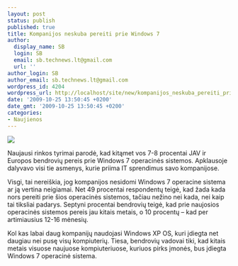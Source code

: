 ```yaml
---
layout: post
status: publish
published: true
title: Kompanijos neskuba pereiti prie Windows 7
author:
  display_name: SB
  login: SB
  email: sb.technews.lt@gmail.com
  url: ''
author_login: SB
author_email: sb.technews.lt@gmail.com
wordpress_id: 4204
wordpress_url: http://localhost/site/new/kompanijos_neskuba_pereiti_prie_windows_7/
date: '2009-10-25 13:50:45 +0200'
date_gmt: '2009-10-25 13:50:45 +0200'
categories:
- Naujienos
---
```

<div class="imgright"><img src="http://t2.gstatic.com/images?q=tbn:eaf-34UezhfNcM:http://t3chh3lp.com/storage/post-images/windows-7-box-art.jpg"  /></div>
<p>Naujausi rinkos tyrimai parodė, kad kitąmet vos 7-8 procentai JAV ir Europos bendrovių pereis prie Windows 7 operacinės sistemos. Apklausoje dalyvavo visi tie asmenys, kurie priima IT sprendimus savo kompanijose.</p>
<p>Visgi, tai nereiškia, jog kompanijos nesidomi Windows 7 operacine sistema ar ją vertina neigiamai. Net 49 procentai respondentų teigė, kad žada kada nors pereiti prie šios operacinės sistemos, tačiau nežino nei kada, nei kaip tai tiksliai padarys. Septyni procentai bendrovių teigė, kad prie naujosios operacinės sistemos pereis jau kitais metais, o 10 procentų – kad per artimiausius 12-16 mėnesių.</p>
<p>Kol kas labai daug kompanijų naudojasi Windows XP OS, kuri įdiegta net daugiau nei pusę visų kompiuterių. Tiesa, bendrovių vadovai tiki, kad kitais metais visuose naujuose kompiuteriuose, kuriuos pirks įmonės, bus įdiegta Windows 7 operacinė sistema.<br /></p>
